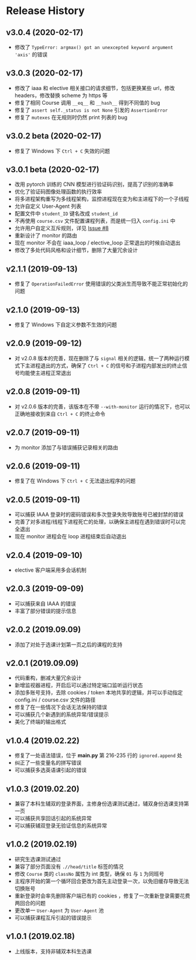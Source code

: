 Release History
===============

v3.0.4 (2020-02-17)
-------------------
- 修改了 `TypeError: argmax() got an unexcepted keyword argument 'axis'` 的错误


v3.0.3 (2020-02-17)
-------------------
- 修改了 iaaa 和 elective 相关接口的请求细节，包括更换某些 url，修改 headers，修改替换 scheme 为 https 等
- 修复了相同 Course 调用 `__eq__` 和 `__hash__` 得到不同值的 bug
- 修复了 `assert self._status is not None` 引发的 `AssertionError`
- 修复了 `mutexes` 在无规则时仍然 print 列表的 bug


v3.0.2 beta (2020-02-17)
-------------------
- 修复了 Windows 下 `Ctrl + C` 失效的问题


v3.0.1 beta (2020-02-17)
-------------------
- 改用 pytorch 训练的 CNN 模型进行验证码识别，提高了识别的准确率
- 优化了验证码图像处理函数的执行效率
- 将多进程架构重写为多线程架构，监控进程现在变为和主进程下的一个子线程
- 允许自定义 User-Agent 列表
- 配置文件中 `student_ID` 键名改成 `student_id`
- 不再使用 `course.csv` 文件配置课程列表，而是统一归入 `config.ini` 中
- 允许用户自定义互斥规则，详见 [Issue #8](https://github.com/zhongxinghong/PKUAutoElective/issues/8)
- 重新设计了 monitor 的路由
- 现在 monitor 不会在 iaaa_loop / elective_loop 正常退出的时候自动退出
- 修改了多处代码风格和设计细节，删除了大量冗余设计


v2.1.1 (2019-09-13)
-------------------
- 修复了 `OperationFailedError` 使用错误的父类派生而导致不能正常初始化的问题


v2.1.0 (2019-09-13)
-------------------
- 修复了 Windows 下自定义参数不生效的问题


v2.0.9 (2019-09-12)
-------------------
- 对 v2.0.8 版本的完善，现在删除了与 `signal` 相关的逻辑，统一了两种运行模式下主进程退出的方式，确保了 `Ctrl + C` 的信号和子进程内部发出的终止信号均能使主进程正常退出


v2.0.8 (2019-09-11)
-------------------
- 对 v2.0.6 版本的完善，该版本在不带 `--with-monitor` 运行的情况下，也可以正确地接收到来自 `Ctrl + C` 的终止命令


v2.0.7 (2019-09-11)
-------------------
- 为 monitor 添加了与错误捕获记录相关的路由


v2.0.6 (2019-09-11)
-------------------
- 修复了在 Windows 下 `Ctrl + C` 无法退出程序的问题


v2.0.5 (2019-09-11)
-------------------
- 可以捕获 IAAA 登录时的密码错误和多次登录失败导致账号已被封禁的错误
- 完善了对多进程/线程下进程死亡的处理，以确保主进程在遇到错误时可以完全退出
- 现在 monitor 进程会在 loop 进程结束后自动退出


v2.0.4 (2019-09-10)
-------------------
- elective 客户端采用多会话机制


v2.0.3 (2019-09-09)
-------------------
- 可以捕获来自 IAAA 的错误
- 丰富了部分错误的提示信息


v2.0.2 (2019.09.09)
-------------------
- 添加了对处于选课计划第一页之后的课程的支持


v2.0.1 (2019.09.09)
-------------------
- 代码重构，删减大量冗余设计
- 新增监视器进程，开启后可以通过特定端口监听运行状态
- 添加多账号支持，去除 cookies / token 本地共享的逻辑，并可以手动指定 config.ini / course.csv 文件的路径
- 修复了在一些情况下会话无法保持的错误
- 可以捕获几个新遇到的系统异常/错误提示
- 美化了终端的输出格式


v1.0.4 (2019.02.22)
-------------------
- 修复了一处语法错误，位于 **main.py** 第 216-235 行的 `ignored.append` 处
- 纠正了一些变量名的拼写错误
- 可以捕获多选英语课引起的错误


v1.0.3 (2019.02.20)
-------------------
- 兼容了本科生辅双的登录界面，主修身份选课测试通过，辅双身份选课支持第一页
- 可以捕获共享回话引起的系统异常
- 可以捕获辅双登录无验证信息的系统异常


v1.0.2 (2019.02.19)
-------------------
- 研究生选课测试通过
- 兼容了部分页面没有 `.//head/title` 标签的情况
- 修改 `Course` 类的 `classNo` 属性为 int 类型，确保 `01` 与 `1` 为同班号
- 主程序开始的第一个循环回合更改为首先主动登录一次，以免旧缓存导致无法切换账号
- 重新登录时会率先删除客户端已有的 cookies ，修复了一次重新登录需要花费两回合的问题
- 更改单一 `User-Agent` 为 `User-Agent` 池
- 可以捕获课程互斥引起的错误提示


v1.0.1 (2019.02.18)
-------------------
- 上线版本，支持非辅双本科生选课

